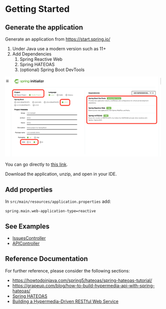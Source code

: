 # Getting Started

## Generate the application

Generate an application from https://start.spring.io/

1. Under Java use a modern version such as 11+
1. Add Dependencies
    1. Spring Reactive Web
    1. Spring HATEOAS
    1. (optional) Spring Boot DevTools

![](./img/start.spring.io.png)

You can go directly to [this link](https://start.spring.io/#!type=gradle-project&language=java&platformVersion=2.5.3.RELEASE&packaging=jar&jvmVersion=11&groupId=com.example&artifactId=demo&name=demo&description=Demo%20project%20for%20Spring%20Boot&packageName=com.example.demo&dependencies=devtools,webflux,hateoas).

Download the application, unzip, and open in your IDE.

## Add properties

In `src/main/resources/application.properties` add:

```
spring.main.web-application-type=reactive
```

## See Examples

- [IssuesController](src/main/java/io/upslope/hypermedia/issues/IssuesController.java)
- [APIController](src/main/java/io/upslope/hypermedia/APIController.java)

## Reference Documentation

For further reference, please consider the following sections:

* https://howtodoinjava.com/spring5/hateoas/spring-hateoas-tutorial/
* https://grapeup.com/blog/how-to-build-hypermedia-api-with-spring-hateoas/
* [Spring HATEOAS](https://docs.spring.io/spring-boot/docs/2.5.3/reference/htmlsingle/#boot-features-spring-hateoas)
* [Building a Hypermedia-Driven RESTful Web Service](https://spring.io/guides/gs/rest-hateoas/)
